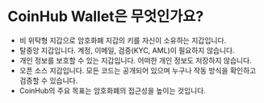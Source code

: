 # CoinHub Wallet은 무엇인가요?

- 비 위탁형 지갑으로 암호화폐 지갑의 키를 자신이 소유하는 지갑입니다.
- 탈중앙 지갑입니다. 계정, 이메일, 검증(KYC, AML)이 필요하지 않습니다.
- 개인 정보를 보호할 수 있는 지갑입니다. 어떠한 개인 정보도 저장하지 않습니다.
- 오픈 소스 지갑입니다. 모든 코드는 공개되어 있으며 누구나 작동 방식을 확인하고 검증할 수 있습니다.
- CoinHub의 주요 목표는 암호화폐의 접근성을 높이는 것입니다.